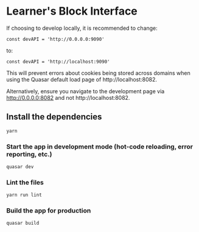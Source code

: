 # Learner's Block Interface
If choosing to develop locally, it is recommended to change:
```
const devAPI = 'http://0.0.0.0:9090'
```
to:
```
const devAPI = 'http://localhost:9090'
```

This will prevent errors about cookies being stored across domains when using the Quasar default load page of http://localhost:8082.

Alternatively, ensure you navigate to the development page via http://0.0.0.0:8082 and not http://localhost:8082.

## Install the dependencies
```bash
yarn
```

### Start the app in development mode (hot-code reloading, error reporting, etc.)
```bash
quasar dev
```

### Lint the files
```bash
yarn run lint
```

### Build the app for production
```bash
quasar build
```
